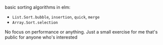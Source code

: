 basic sorting algorithms in elm:
  - `List.Sort.bubble`, `insertion`, `quick`, `merge`
  - `Array.Sort.selection`

No focus on performance or anything.
Just a small exercise for me that's public for anyone who's interested
